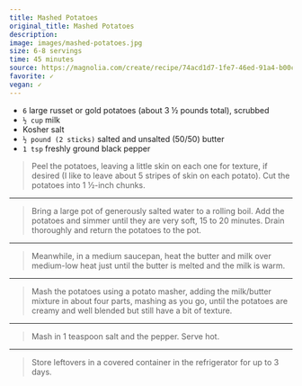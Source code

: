 ```yaml
---
title: Mashed Potatoes
original_title: Mashed Potatoes
description: 
image: images/mashed-potatoes.jpg
size: 6-8 servings
time: 45 minutes
source: https://magnolia.com/create/recipe/74acd1d7-1fe7-46ed-91a4-b00cbd8a6b5d/mashed-potatoes/
favorite: ✓
vegan: ✓
---
```


* `6` large russet or gold potatoes (about 3 ½ pounds total), scrubbed
* `½ cup` milk
* Kosher salt
* `½ pound (2 sticks)` salted and unsalted (50/50) butter
* `1 tsp` freshly ground black pepper

> Peel the potatoes, leaving a little skin on each one for texture, if desired (I like to leave about 5 stripes of skin on each potato). Cut the potatoes into 1 ½-inch chunks.

---

> Bring a large pot of generously salted water to a rolling boil. Add the potatoes and simmer until they are very soft, 15 to 20 minutes. Drain thoroughly and return the potatoes to the pot.

---

> Meanwhile, in a medium saucepan, heat the butter and milk over medium-low heat just until the butter is melted and the milk is warm.

---

> Mash the potatoes using a potato masher, adding the milk/butter mixture in about four parts, mashing as you go, until the potatoes are creamy and well blended but still have a bit of texture.

---

> Mash in 1 teaspoon salt and the pepper. Serve hot.

---

> Store leftovers in a covered container in the refrigerator for up to 3 days.